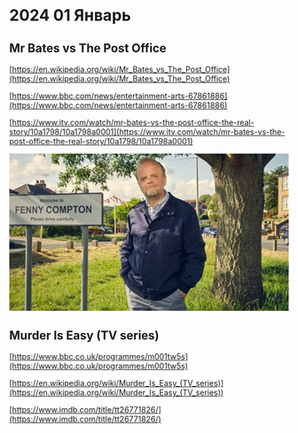 

# 2024 01 Январь

## Mr Bates vs The Post Office

[https://en.wikipedia.org/wiki/Mr_Bates_vs_The_Post_Office](https://en.wikipedia.org/wiki/Mr_Bates_vs_The_Post_Office)

[https://www.bbc.com/news/entertainment-arts-67861886](https://www.bbc.com/news/entertainment-arts-67861886)

[https://www.itv.com/watch/mr-bates-vs-the-post-office-the-real-story/10a1798/10a1798a0001](https://www.itv.com/watch/mr-bates-vs-the-post-office-the-real-story/10a1798/10a1798a0001)

![images/mr-bates-vs-the-post-office-the-real-story.png](images/mr-bates-vs-the-post-office-the-real-story.png)


## Murder Is Easy (TV series)

[https://www.bbc.co.uk/programmes/m001tw5s](https://www.bbc.co.uk/programmes/m001tw5s)

[https://en.wikipedia.org/wiki/Murder_Is_Easy_(TV_series)](https://en.wikipedia.org/wiki/Murder_Is_Easy_(TV_series))

[https://www.imdb.com/title/tt26771826/](https://www.imdb.com/title/tt26771826/)

![]()
